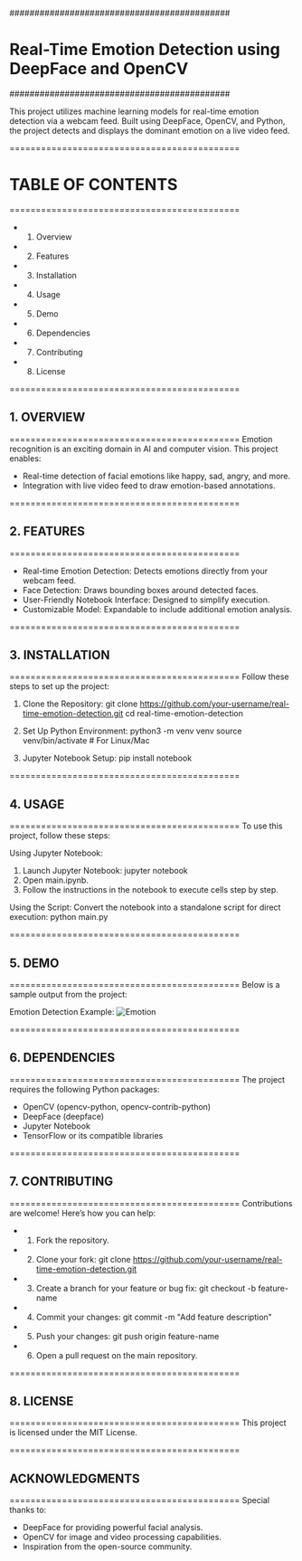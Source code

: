 ############################################
# Real-Time Emotion Detection using DeepFace and OpenCV
############################################

This project utilizes machine learning models for real-time emotion detection via a webcam feed.
Built using DeepFace, OpenCV, and Python, the project detects and displays the dominant emotion
on a live video feed.

============================================
# TABLE OF CONTENTS
============================================
- 1. Overview
- 2. Features
- 3. Installation
- 4. Usage
- 5. Demo
- 6. Dependencies
- 7. Contributing
- 8. License

============================================
## 1. OVERVIEW
============================================
Emotion recognition is an exciting domain in AI and computer vision. This project enables:
- Real-time detection of facial emotions like happy, sad, angry, and more.
- Integration with live video feed to draw emotion-based annotations.

============================================
## 2. FEATURES
============================================
- Real-time Emotion Detection: Detects emotions directly from your webcam feed.
- Face Detection: Draws bounding boxes around detected faces.
- User-Friendly Notebook Interface: Designed to simplify execution.
- Customizable Model: Expandable to include additional emotion analysis.

============================================
## 3. INSTALLATION
============================================
Follow these steps to set up the project:

1. Clone the Repository:
   git clone https://github.com/your-username/real-time-emotion-detection.git
   cd real-time-emotion-detection

2. Set Up Python Environment:
   python3 -m venv venv
   source venv/bin/activate  # For Linux/Mac

3. Jupyter Notebook Setup:
   pip install notebook

============================================
## 4. USAGE
============================================
To use this project, follow these steps:

Using Jupyter Notebook:
1. Launch Jupyter Notebook:
   jupyter notebook
2. Open main.ipynb.
3. Follow the instructions in the notebook to execute cells step by step.

Using the Script:
Convert the notebook into a standalone script for direct execution:
   python main.py

============================================
## 5. DEMO
============================================
Below is a sample output from the project:

Emotion Detection Example: ![Emotion](images/sad_woman.jpg)

============================================
## 6. DEPENDENCIES
============================================
The project requires the following Python packages:
- OpenCV (opencv-python, opencv-contrib-python)
- DeepFace (deepface)
- Jupyter Notebook
- TensorFlow or its compatible libraries


============================================
## 7. CONTRIBUTING
============================================
Contributions are welcome! Here’s how you can help:

- 1. Fork the repository.
- 2. Clone your fork:
   git clone https://github.com/your-username/real-time-emotion-detection.git
- 3. Create a branch for your feature or bug fix:
   git checkout -b feature-name
- 4. Commit your changes:
   git commit -m "Add feature description"
- 5. Push your changes:
   git push origin feature-name
- 6. Open a pull request on the main repository.

============================================
## 8. LICENSE
============================================
This project is licensed under the MIT License.

============================================
## ACKNOWLEDGMENTS
============================================
Special thanks to:
- DeepFace for providing powerful facial analysis.
- OpenCV for image and video processing capabilities.
- Inspiration from the open-source community.
